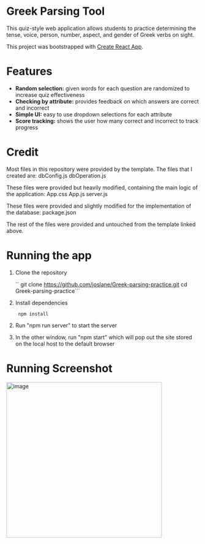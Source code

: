 # Greek Parsing Tool

This quiz-style web application allows students to practice determining the tense, voice, person, number, aspect, and gender of Greek verbs on sight.

This project was bootstrapped with [Create React App](https://github.com/facebook/create-react-app).

# Features
* **Random selection:** given words for each question are randomized to increase quiz effectiveness
* **Checking by attribute:** provides feedback on which answers are correct and incorrect
* **Simple UI:** easy to use dropdown selections for each attribute
* **Score tracking:** shows the user how many correct and incorrect to track progress


# Credit

Most files in this repository were provided by the template.
The files that I created are:
    dbConfig.js
    dbOperation.js

These files were provided but heavily modified, containing the main logic of the application:
    App.css
    App.js
    server.js

These files were provided and slightly modified for the implementation of the database:
    package.json

The rest of the files were provided and untouched from the template linked above.

# Running the app

1. Clone the repository

   `` git clone https://github.com/joslane/Greek-parsing-practice.git
   cd Greek-parsing-practice```
   
2. Install dependencies

   ``` npm install```

2) Run "npm run server" to start the server

3) In the other window, run "npm start" which will pop out the site stored on the local host to the default browser


# Running Screenshot

<img width="406" alt="image" src="https://github.com/user-attachments/assets/6868e949-06f5-4d62-af8e-f6417f482574" />


